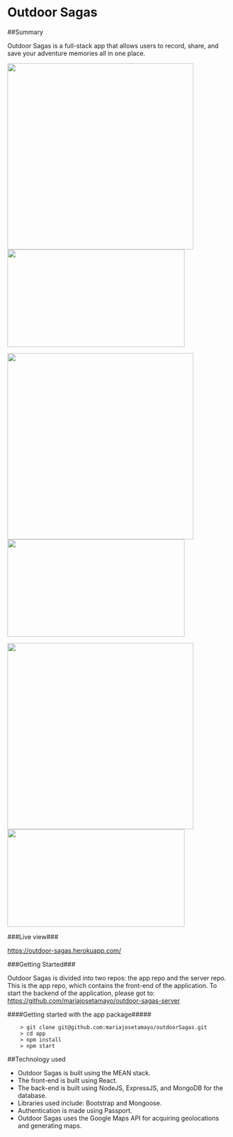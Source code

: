 # Outdoor Sagas

##Summary

Outdoor Sagas is a full-stack app that allows users to record, share, and save your adventure memories all in one place.

<img src="https://cloud.githubusercontent.com/assets/16930791/23478450/ac7c6372-fe7e-11e6-8b19-27fde8b7f5b5.jpg" width="420" /><img src="https://cloud.githubusercontent.com/assets/16930791/23478793/af80e77c-fe7f-11e6-9753-b91ea5f9dd2f.jpg" width="400" height="220" />

<img src="https://cloud.githubusercontent.com/assets/16930791/23478845/d610f8d2-fe7f-11e6-909a-b4c50efb9935.jpg" width="420" /><img src="https://cloud.githubusercontent.com/assets/16930791/23478893/fff572fe-fe7f-11e6-8514-6177a9d4dc55.jpg" width="400" height="220" />

<img src="https://cloud.githubusercontent.com/assets/16930791/23478982/3d49803c-fe80-11e6-9d1a-a39540df08b0.jpg" width="420" /><img src="https://cloud.githubusercontent.com/assets/16930791/23479045/67517916-fe80-11e6-8a1b-53c549b2b8b0.jpg" width="400" height="220" />

###Live view###

https://outdoor-sagas.herokuapp.com/

###Getting Started###

Outdoor Sagas is divided into two repos: the app repo and the server repo. This is the app repo, which contains the front-end
of the application. To start the backend of the application, please got to: https://github.com/mariajosetamayo/outdoor-sagas-server

####Getting started with the app package#####

```
	> git clone git@github.com:mariajosetamayo/outdoorSagas.git
	> cd app
	> npm install
	> npm start
```

##Technology used

- Outdoor Sagas is built using the MEAN stack.
- The front-end is built using React.
- The back-end is built using NodeJS, ExpressJS, and MongoDB for the database.
- Libraries used include: Bootstrap and Mongoose.
- Authentication is made using Passport.
- Outdoor Sagas uses the Google Maps API for acquiring geolocations and generating maps.
